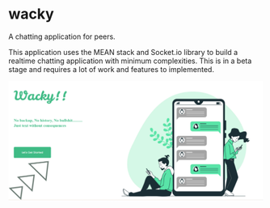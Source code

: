 # wacky
A chatting application for peers.


This application uses the MEAN stack and Socket.io library to build a realtime chatting application with minimum complexities. This is in a beta stage and requires a lot of work and features to implemented.

![Alt text](./wacky1.png "Landing Page")
